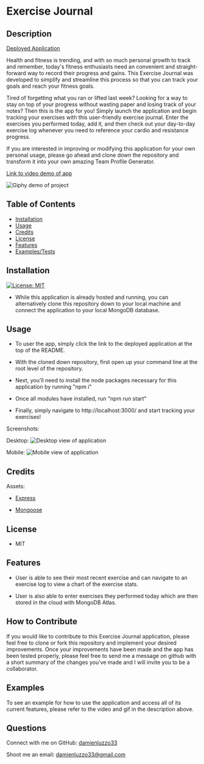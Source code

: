 # Exercise Journal

## Description

[Deployed Application](https://my-exercise-journal.herokuapp.com/)

Health and fitness is trending, and with so much personal growth to track and remember, today's fitness enthusiasts need an convenient and straight-forward way to record their progress and gains. This Exercise Journal was developed to simplify and streamline this process so that you can track your goals and reach your fitness goals.

Tired of forgetting what you ran or lifted last week? Looking for a way to stay on top of your progress without wasting paper and losing track of your notes? Then this is the app for you! Simply launch the application and begin tracking your exercises with this user-friendly exercise journal. Enter the exercises you performed today, add it, and then check out your day-to-day exercise log whenever you need to reference your cardio and resistance progress.

If you are interested in improving or modifying this application for your own personal usage, please go ahead and clone down the repository and transform it into your own amazing Team Profile Generator.

[Link to video demo of app]()

![Giphy demo of project]()

## Table of Contents

- [Installation](#installation)
- [Usage](#usage)
- [Credits](#credits)
- [License](#license)
- [Features](#features)
- [Examples/Tests](#examples)

## Installation

[![License: MIT](https://img.shields.io/badge/License-MIT-yellow.svg)](https://opensource.org/licenses/MIT)

- While this application is already hosted and running, you can alternatively clone this repository down to your local machine and connect the application to your local MongoDB database.

## Usage

- To user the app, simply click the link to the deployed application at the top of the README.

- With the cloned down repository, first open up your command line at the root level of the repository.

- Next, you'll need to install the node packages necessary for this application by running "npm i"

- Once all modules have installed, run "npm run start"

- Finally, simply navigate to http://localhost:3000/ and start tracking your exercises!


Screenshots:

Desktop:
![Desktop view of application]()

Mobile:
![Mobile view of application]()

## Credits

Assets:

+ [Express]()

+ [Mongoose]()

## License

+ MIT

## Features

+ User is able to see their most recent exercise and can navigate to an exercise log to view a chart of the exercise stats.

+ User is also able to enter exercises they performed today which are then stored in the cloud with MongoDB Atlas.

## How to Contribute

If you would like to contribute to this Exercise Journal application, please feel free to clone or fork this repository and implement your desired improvements. Once your improvements have been made and the app has been tested properly, please feel free to send me a message on github with a short summary of the changes you've made and I will invite you to be a collaborator.

## Examples

To see an example for how to use the application and access all of its current features, please refer to the video and gif in the description above.

## Questions

Connect with me on GitHub: [damienluzzo33](https://www.github.com/damienluzzo33)

Shoot me an email: [damienluzzo33@gmail.com](mailto:damienluzzo33@gmail.com)
